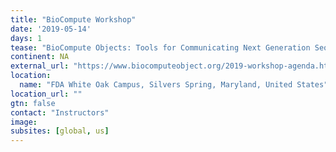 ```yaml
---
title: "BioCompute Workshop"
date: '2019-05-14'
days: 1
tease: "BioCompute Objects: Tools for Communicating Next Generation Sequencing Data and Analysis"
continent: NA
external_url: "https://www.biocomputeobject.org/2019-workshop-agenda.html"
location:
  name: "FDA White Oak Campus, Silvers Spring, Maryland, United States"
location_url: ""
gtn: false
contact: "Instructors"
image: 
subsites: [global, us]
---
```

